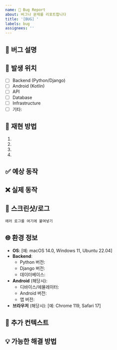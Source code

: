 ```yaml
---
name: 🐛 Bug Report
about: 버그나 문제를 리포트합니다
title: '[BUG] '
labels: bug
assignees: ''
---
```


## 🐛 버그 설명
<!-- 발생한 버그를 명확하고 간단하게 설명해주세요 -->


## 📍 발생 위치
<!-- 해당하는 항목에 [x] 표시해주세요 -->
- [ ] Backend (Python/Django)
- [ ] Android (Kotlin)
- [ ] API
- [ ] Database
- [ ] Infrastructure
- [ ] 기타: 

## 🔄 재현 방법
<!-- 버그를 재현하는 단계를 순서대로 작성해주세요 -->
1. 
2. 
3. 
4. 

## ✅ 예상 동작
<!-- 정상적으로 동작했을 때 기대되는 결과를 설명해주세요 -->


## ❌ 실제 동작
<!-- 실제로 어떤 일이 발생했는지 설명해주세요 -->


## 📸 스크린샷/로그
<!-- 가능하다면 스크린샷이나 에러 로그를 첨부해주세요 -->
```
에러 로그를 여기에 붙여넣기
```

## 🌐 환경 정보
<!-- 버그가 발생한 환경 정보를 작성해주세요 -->
- **OS**: [예: macOS 14.0, Windows 11, Ubuntu 22.04]
- **Backend**: 
  - Python 버전: 
  - Django 버전: 
  - 데이터베이스: 
- **Android** (해당시):
  - 디바이스/에뮬레이터: 
  - Android 버전: 
  - 앱 버전: 
- **브라우저** (해당시): [예: Chrome 119, Safari 17]

## 📝 추가 컨텍스트
<!-- 이 버그에 대한 추가 정보나 컨텍스트를 제공해주세요 -->


## 💡 가능한 해결 방법
<!-- 해결 방법에 대한 아이디어가 있다면 공유해주세요 (선택사항) -->

